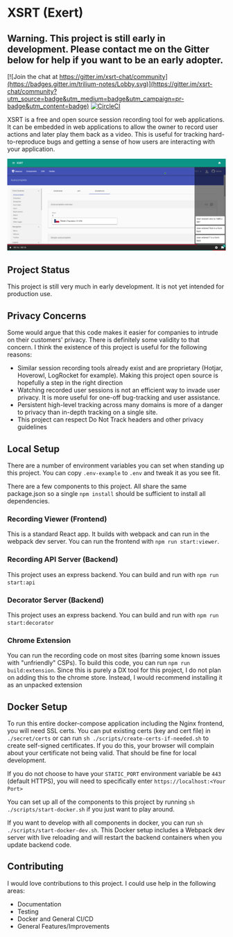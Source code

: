 # XSRT (Exert)

## Warning. This project is still early in development. Please contact me on the Gitter below for help if you want to be an early adopter.

[![Join the chat at https://gitter.im/xsrt-chat/community](https://badges.gitter.im/trilium-notes/Lobby.svg)](https://gitter.im/xsrt-chat/community?utm_source=badge&utm_medium=badge&utm_campaign=pr-badge&utm_content=badge)
[![CircleCI](https://circleci.com/gh/RyanKadri/xsrt/tree/master.svg?style=svg)](https://circleci.com/gh/RyanKadri/xsrt/tree/master)

XSRT is a free and open source session recording tool for web applications. It can be embedded in web applications to allow the owner to record user actions and later play them back as a video. This is useful for tracking hard-to-reproduce bugs and getting a sense of how users are interacting with your application.

![Screenshot of recording](/docs/assets/xsrt-player.png)

## Project Status

This project is still very much in early development. It is not yet intended for production use.

## Privacy Concerns

Some would argue that this code makes it easier for companies to intrude on their customers' privacy. There is definitely some validity to that concern. I think the existence of this project is useful for the following reasons:

* Similar session recording tools already exist and are proprietary (Hotjar, Hoverowl, LogRocket for example). Making this project open source is hopefully a step in the right direction
* Watching recorded user sessions is not an efficient way to invade user privacy. It is more useful for one-off bug-tracking and user assistance.
* Persistent high-level tracking across many domains is more of a danger to privacy than in-depth tracking on a single site.
* This project can respect Do Not Track headers and other privacy guidelines

## Local Setup

There are a number of environment variables you can set when standing up this project. 
You can copy `.env-example` to `.env` and tweak it as you see fit.

There are a few components to this project. All share the same package.json so a single `npm install` should be sufficient to install all dependencies.

### Recording Viewer (Frontend)

This is a standard React app. It builds with webpack and can run in the webpack dev server. You can run the frontend with `npm run start:viewer`.

### Recording API Server (Backend)

This project uses an express backend. You can build and run with `npm run start:api`

### Decorator Server (Backend)

This project uses an express backend. You can build and run with `npm run start:decorator`

### Chrome Extension

You can run the recording code on most sites (barring some known issues with "unfriendly" CSPs). To build this code, you can run `npm run build:extension`. Since this is purely a DX tool for this project, I do not plan on adding this to the chrome store. Instead, I would recommend installing it as an unpacked extension

## Docker Setup

To run this entire docker-compose application including the Nginx frontend, you will need SSL certs. You can put
existing certs (key and cert file) in `./secret/certs` or can run `sh ./scripts/create-certs-if-needed.sh` to create
self-signed certificates. If you do this, your browser will complain about your certificate not being valid.
That should be fine for local development. 

If you do not choose to have your `STATIC_PORT` environment variable be `443` (default HTTPS), you will need to specifically
enter `https://localhost:<Your Port>`  

You can set up all of the components to this project by running `sh ./scripts/start-docker.sh` if you just want to play around.

If you want to develop with all components in docker, you can run `sh ./scripts/start-docker-dev.sh`.
This Docker setup includes a Webpack dev server with live reloading and will restart the backend containers when
you update backend code.

## Contributing

I would love contributions to this project. I could use help in the following areas:
* Documentation
* Testing
* Docker and General CI/CD
* General Features/Improvements